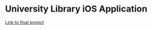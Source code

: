 <h1>University Library iOS Application </h1>

<a href="https://youtu.be/NmrtFBa5kNE">Link to final project</a>
